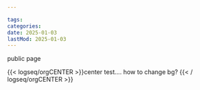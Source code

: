 ```yaml
---

tags:
categories:
date: 2025-01-03
lastMod: 2025-01-03
---
```

public page



{{< logseq/orgCENTER >}}center test.... how to change bg?
{{< / logseq/orgCENTER >}}






